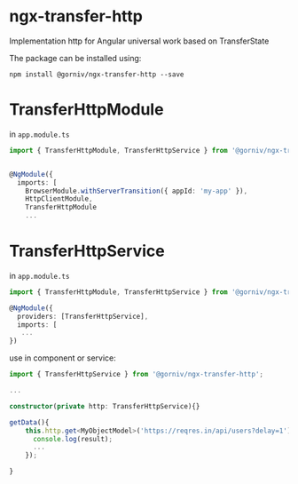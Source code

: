 # ngx-transfer-http
Implementation http for Angular universal work based on TransferState

The package can be installed using:

`npm install @gorniv/ngx-transfer-http --save`

# TransferHttpModule

in `app.module.ts`

```ts
import { TransferHttpModule, TransferHttpService } from '@gorniv/ngx-transfer-http';


@NgModule({
  imports: [
    BrowserModule.withServerTransition({ appId: 'my-app' }),
    HttpClientModule,
    TransferHttpModule
    ...
```

# TransferHttpService

in `app.module.ts`

```ts
import { TransferHttpModule, TransferHttpService } from '@gorniv/ngx-transfer-http';

@NgModule({
  providers: [TransferHttpService],
  imports: [
   ...
})
```

use in component or service:

```ts
import { TransferHttpService } from '@gorniv/ngx-transfer-http';

...

constructor(private http: TransferHttpService){}

getData(){
    this.http.get<MyObjectModel>('https://reqres.in/api/users?delay=1').subscribe(result => {
      console.log(result);
      ...
    });

}

```
